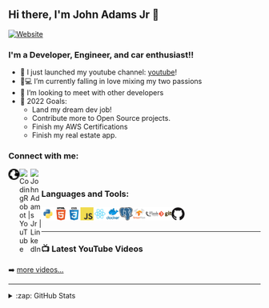 ## Hi there, I'm John Adams Jr 👋 
[![Website](https://img.shields.io/website?down_color=red&down_message=OOS&label=My%20Portfolio&style=for-the-badge&up_color=blue&up_message=Visit&url=https%3A%2F%2Fthejohnadamsjr.com)](https://thejohnadamsjr.com)


### I'm a Developer, Engineer, and car enthusiast!!

- 🚀 I just launched my youtube channel: [youtube]!
- 🤖💻 I’m currently falling in love mixing my two passions
- 👯 I’m looking to meet with other developers
- 🥅 2022 Goals: 
  - Land my dream dev job!
  - Contribute more to Open Source projects.
  - Finish my AWS Certifications 
  - Finish my real estate app.


### Connect with me:

[<img align="left" alt="thejohnadamsjr.com" width="22px" src="https://raw.githubusercontent.com/iconic/open-iconic/master/svg/globe.svg" />][website]
[<img align="left" alt="CodingRobot | YouTube" width="22px" src="https://cdn.jsdelivr.net/npm/simple-icons@v3/icons/youtube.svg" />][youtube]
[<img align="left" alt="John Adams Jr | LinkedIn" width="22px" src="https://cdn.jsdelivr.net/npm/simple-icons@v3/icons/linkedin.svg" />][linkedin]


<br />

### Languages and Tools:

<img align="left" alt="Python" width="26px" src="https://raw.githubusercontent.com/github/explore/80688e429a7d4ef2fca1e82350fe8e3517d3494d/topics/python/python.png"/>
<img align="left" alt="HTML5" width="26px" src="https://raw.githubusercontent.com/github/explore/80688e429a7d4ef2fca1e82350fe8e3517d3494d/topics/html/html.png" />
<img align="left" alt="CSS3" width="26px" src="https://raw.githubusercontent.com/github/explore/80688e429a7d4ef2fca1e82350fe8e3517d3494d/topics/css/css.png" />
<img align="left" alt="JavaScript" width="26px" src="https://raw.githubusercontent.com/github/explore/80688e429a7d4ef2fca1e82350fe8e3517d3494d/topics/javascript/javascript.png" />
<img align="left" alt="React" width="26px" src="https://raw.githubusercontent.com/github/explore/80688e429a7d4ef2fca1e82350fe8e3517d3494d/topics/react/react.png" />
<img align="left" alt="Docker" width="26px" src="https://raw.githubusercontent.com/github/explore/80688e429a7d4ef2fca1e82350fe8e3517d3494d/topics/docker/docker.png" />
<img align="left" alt="PostgreSQL" width="26px" src="https://raw.githubusercontent.com/github/explore/80688e429a7d4ef2fca1e82350fe8e3517d3494d/topics/postgresql/postgresql.png" />
<img align="left" alt="Tensorflow" width="26px" src="https://raw.githubusercontent.com/github/explore/80688e429a7d4ef2fca1e82350fe8e3517d3494d/topics/tensorflow/tensorflow.png" />
<img align="left" alt="Flask" width="26px" src="https://raw.githubusercontent.com/github/explore/80688e429a7d4ef2fca1e82350fe8e3517d3494d/topics/flask/flask.png" />
<img align="left" alt="Git" width="26px" src="https://raw.githubusercontent.com/github/explore/80688e429a7d4ef2fca1e82350fe8e3517d3494d/topics/git/git.png" />
<img align="left" alt="GitHub" width="26px" src="https://raw.githubusercontent.com/github/explore/78df643247d429f6cc873026c0622819ad797942/topics/github/github.png" />

<br />
<br />

---

### 📺 Latest YouTube Videos

<!-- YOUTUBE:START -->
<!-- YOUTUBE:END -->

➡️ [more videos...](https://youtube.com/channel/UCiP7TZ6G4SSkOeFzT2P1xdw)

---

<details>
  <summary>:zap: GitHub Stats</summary>

  <img align="left" alt="John's GitHub Stats" src="https://github-readme-stats.vercel.app/api?username=jadams32&show_icons=true&hide_border=true" />
</details>

[website]: https://thejohnadamsjr.com
[youtube]: https://youtube.com/channel/UCiP7TZ6G4SSkOeFzT2P1xdw
[linkedin]: https://www.linkedin.com/in/john-adamsjr/
